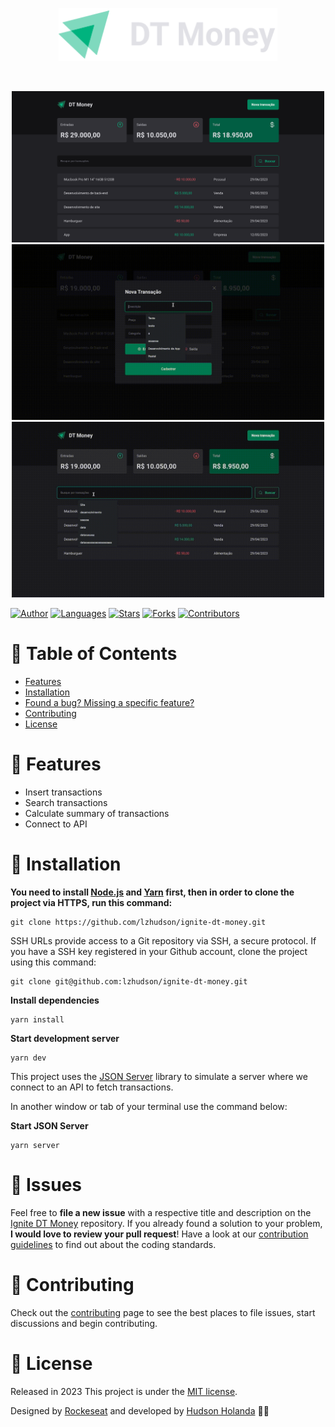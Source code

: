 <p align="center">
  <img src=".github/docs/images/logo.svg" width="350"/>
</p>

<br />

<p align="center">
  <img src=".github/docs/images/dt-money.png" width="500"/>
  <img src=".github/docs/images/insert-transaction-details.gif" width="500"/>
  <img src=".github/docs/images/search-transactions-detail.gif" width="500"/>
</p>

[![Author](https://img.shields.io/badge/author-lzhudson-00B37E?style=flat-square)](https://github.com/lzhudson)
[![Languages](https://img.shields.io/github/languages/count/lzhudson/ignite-dt-money?color=%2300B37E&style=flat-square)](#)
[![Stars](https://img.shields.io/github/stars/lzhudson/ignite-dt-money?color=00B37E&style=flat-square)](https://github.com/lzhudson/ignite-dt-money/stargazers)
[![Forks](https://img.shields.io/github/forks/lzhudson/ignite-dt-money?color=00B37E&style=flat-square)](https://github.com/lzhudson/ignite-dt-money/network/members)
[![Contributors](https://img.shields.io/github/contributors/lzhudson/ignite-dt-money?color=00B37E&style=flat-square)](https://github.com/lzhudson/ignite-dt-money/graphs/contributors)

# :pushpin: Table of Contents

* [Features](#rocket-features)
* [Installation](#construction_worker-installation)
* [Found a bug? Missing a specific feature?](#bug-issues)
* [Contributing](#tada-contributing)
* [License](#closed_book-license)

# :rocket: Features

* Insert transactions
* Search transactions
* Calculate summary of transactions
* Connect to API

# :construction_worker: Installation

**You need to install [Node.js](https://nodejs.org/en/download/) and [Yarn](https://yarnpkg.com/) first, then in order to clone the project via HTTPS, run this command:**

```
git clone https://github.com/lzhudson/ignite-dt-money.git
```

SSH URLs provide access to a Git repository via SSH, a secure protocol. If you have a SSH key registered in your Github account, clone the project using this command:

```
git clone git@github.com:lzhudson/ignite-dt-money.git
```


**Install dependencies**

```
yarn install
```

**Start development server**

```
yarn dev
```

This project uses the [JSON Server](https://github.com/typicode/json-server) library to simulate a server where we connect to an API to fetch transactions.

In another window or tab of your terminal use the command below:

**Start JSON Server**

```
yarn server
```

# :bug: Issues

Feel free to **file a new issue** with a respective title and description on the [Ignite DT Money](https://github.com/lzhudson/ignite-dt-money/issues) repository. If you already found a solution to your problem, **I would love to review your pull request**! Have a look at our [contribution guidelines](https://github.com/lzhudson/ignite-dt-money/blob/main/CONTRIBUTING.md) to find out about the coding standards.

# :tada: Contributing

Check out the [contributing](https://github.com/lzhudson/ignite-dt-money/blob/main/CONTRIBUTING.md) page to see the best places to file issues, start discussions and begin contributing.

# :closed_book: License

Released in 2023
This project is under the [MIT license](https://github.com/lzhudson/ignite-dt-money/main/LICENSE).

Designed by [Rockeseat](https://github.com/Rocketseat) and developed by [Hudson Holanda](https://github.com/lzhudson) 🖤🚀